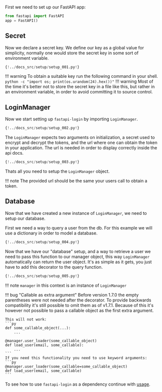 First we need to set up our FastAPI app:

```python
from fastapi import FastAPI
app = FastAPI()
```

## Secret

Now we declare a secret key. We define our key as a global value for simplicity,
normally one would store the secret key in some sort of environment variable.

```Python hl_lines="5"
{!../docs_src/setup/setup_001.py!}
```

!!! warning
    To obtain a suitable key run the following command in your shell.
    ```
    python -c "import os; print(os.urandom(24).hex())"
    ```
!!! warning
    Most of the time it's better not to store the secret key in a file like this,
    but rather in an environment variable, in order to avoid committing it to
    source control.

## LoginManager

Now we start setting up ``fastapi-login`` by importing `LoginManager`.

```Python hl_lines="3"
{!../docs_src/setup/setup_002.py!}
```

The ``LoginManager`` expects two arguments on initialization, a secret used to
encrypt and decrypt the tokens, and the url where one can obtain the token in
your application. The url is needed in order to display correctly inside the api docs.

```python hl_lines="8"
{!../docs_src/setup/setup_003.py!}
```

Thats all you need to setup the ``LoginManager`` object.

!!! note
    The provided url should be the same your users call to obtain a token.

## Database

Now that we have created a new instance of ``LoginManager``, we need to setup
our database.

First we need a way to query a user from the db. For this example we will use
a dictionary in order to model a database.

```python
{!../docs_src/setup/setup_004.py!}
```

Now that we have our "database" setup, and a way to retrieve a user
we need to pass this function to our manager object, this way ``LoginManager``
automatically can return the user object.
It's as simple as it gets, you just have to add this decorator to the query function.

```python hl_lines="1"
{!../docs_src/setup/setup_005.py!}
```

!!! note
    ``manager`` in this context is an instance of ``LoginManager``

!!! bug "Callable as extra argument"
    Before version 1.7.0 the empty parentheses were not needed after the decorator.
    To provide backwards compatibility it's still possible to omit them as of v1.7.1.
    Because of this it's however not possible to pass a callable object as the
    first extra argument.

    This will not work:
    ```py
    def some_callable_object(...):
        ...

    @manager.user_loader(some_callable_object)
    def load_user(email, some_callable):
        ...
    ```
    If you need this functionality you need to use keyword arguments:
    ```py
    @manager.user_loader(some_callable=some_callable_object)
    def load_user(email, some_callable)
    ```

To see how to use ``fastapi-login`` as a dependency continue with [usage](usage.md).
